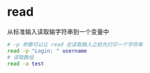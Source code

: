 # read

从标准输入读取输字符串到一个变量中

```sh
# -p 参数可以让 read 在读取输入之前先打印一个字符串
read -p "Login: " username
# 读取数组
read -a test
```